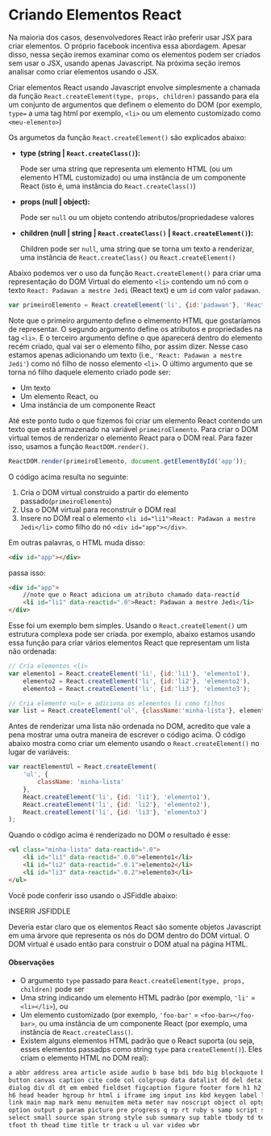 # Criando Elementos React

Na maioria dos casos, desenvolvedores React irão preferir usar JSX para criar elementos. O próprio facebook incentiva essa abordagem. Apesar disso, nessa seção iremos examinar como os elementos podem ser criados sem usar o JSX, usando apenas Javascript. Na próxima seção iremos analisar como criar elementos usando o JSX.

Criar elementos React usando Javascript envolve simplesmente a chamada da função `React.createElement(type, props, children)` passando para ela um conjunto de argumentos que definem o elemento do DOM (por exemplo, `type=` a uma tag html por exemplo, `<li>` ou um elemento customizado como `<meu-elemento>`)

Os argumetos da função `React.createElement()` são explicados abaixo:

* <strong>type (string | `React.createClass()`):</strong>

  Pode ser uma string que representa um elemento HTML (ou um elemento HTML customizado) ou uma instância de um componente React (isto é, uma instância do `React.createClass()`)

* <strong>props (null | object):</strong>

  Pode ser `null` ou um objeto contendo atributos/propriedadese valores

* <strong>children (null | string | `React.createClass()` | `React.createElement()`):</strong>

  Children pode ser `null`, uma string que se torna um texto a renderizar, uma instância de `React.createClass()` ou `React.createElement()`

Abaixo podemos ver o uso da função `React.createElement()` para criar uma representação do DOM Virtual do elemento `<li>` contendo um nó com o texto `React: Padawan a mestre Jedi` (React text) e um `id` com valor `padawan`.

```js
var primeiroElemento = React.createElement('li', {id:'padawan'}, 'React: Padawan a mestre Jedi');
```

Note que o primeiro argumento define o elmemento HTML que gostaríamos de representar. O segundo argumento define os atributos e propriedades na tag `<li>`. E o terceiro argumento define o que aparecerá dentro do elemento recém criado, qual vai ser o elemento filho, por assim dizer. Nesse caso estamos apenas adicionando um texto  (i.e., `'React: Padawan a mestre Jedi'`) como nó filho de nosso elemento  `<li>`. O último argumento que se torna nó filho daquele elemento criado pode ser:

* Um texto
* Um elemento React, ou
* Uma instância de um componente React

Até este ponto tudo o que fizemos foi criar um elemento React contendo um texto que está armazenado na variável `primeiroElemento`. Para criar o DOM virtual temos de renderizar o elemento React para o DOM real. Para fazer isso, usamos a função `ReactDOM.render()`.

```js
ReactDOM.render(primeiroElemento, document.getElementById('app'));
```
O código acima resulta no seguinte:

1. Cria o DOM virtual construido a partir do elemento passado(`primeiroElemento`)
2. Usa o DOM virtual para reconstruir o DOM real
3. Insere no DOM real o elemento `<li id="li1">React: Padawan a mestre Jedi</li>` como filho do nó `<div id="app"></div>`.

Em outras palavras, o HTML muda disso:

```html
<div id="app"></div>
```

passa isso:

```html
<div id="app">
    //note que o React adiciona um atributo chamado data-reactid
    <li id="li1" data-reactid=".0">React: Padawan a mestre Jedi</li>
</div>
```

Esse foi um exemplo bem simples. Usando o `React.createElement()` um estrutura complexa pode ser criada. por exemplo, abaixo estamos usando essa função para criar vários elementos React que representam um lista não ordenada:

```js
// Cria elementos <li>
var elemento1 = React.createElement('li', {id:'li1'}, 'elemento1'),
    elemento2 = React.createElement('li', {id:'li2'}, 'elemento2'),
    elemento3 = React.createElement('li', {id:'li3'}, 'elemento3');

// Cria elemento <ul> e adiciona os elementos li como filhos
var list = React.createElement('ul', {className:'minha-lista'}, elemento1, elemento2, elemento3);
```

Antes de renderizar uma lista não ordenada no DOM, acredito que vale a pena mostrar uma outra maneira de escrever o código acima. O código abaixo mostra como criar um elemento usando o `React.createElement()` no lugar de variáveis:

```js
var reactElementUl = React.createElement(
    'ul', {
        className: 'minha-lista'
    },
    React.createElement('li', {id: 'li1'}, 'elemento1'),
    React.createElement('li', {id: 'li2'}, 'elemento2'),
    React.createElement('li', {id: 'li3'}, 'elemento3')
);
```

Quando o código acima é renderizado no DOM o resultado é esse:

```html
<ul class="minha-lista" data-reactid=".0">
    <li id="li1" data-reactid=".0.0">elemento1</li>
    <li id="li2" data-reactid=".0.1">elemento2</li>
    <li id="li3" data-reactid=".0.2">elemento3</li>
</ul>
```

Você pode conferir isso usando o JSFiddle abaixo:

INSERIR JSFIDDLE
<!--
> [source code](https://jsfiddle.net/bLy9Lu47/#tabs=js,result,html,resources)
-->
Deveria estar claro que os elementos React são somente objetos Javascript em uma árvore que representa os nós do DOM dentro do DOM virtual. O DOM virtual é usado então para construir o DOM atual na página HTML.


#### Observações

* O argumento `type` passado para `React.createElement(type, props, children)` pode ser
 * Uma string indicando um elemento HTML padrão (por exemplo, `'li'` = `<li></li>`), ou
 * Um elemento customizado (por exemplo, `'foo-bar'` = `<foo-bar></foo-bar>`, ou uma instância de um componente React (por exemplo, uma instância de `React.createClass()`.
* Existem alguns elementos HTML padrão que o React suporta (ou seja, esses elementos passadps como string `type` para `createElement()`). Eles criam o elemento HTML no DOM real):

```html
a abbr address area article aside audio b base bdi bdo big blockquote body br
button canvas caption cite code col colgroup data datalist dd del details dfn
dialog div dl dt em embed fieldset figcaption figure footer form h1 h2 h3 h4 h5
h6 head header hgroup hr html i iframe img input ins kbd keygen label legend li
link main map mark menu menuitem meta meter nav noscript object ol optgroup
option output p param picture pre progress q rp rt ruby s samp script section
select small source span strong style sub summary sup table tbody td textarea
tfoot th thead time title tr track u ul var video wbr
```

